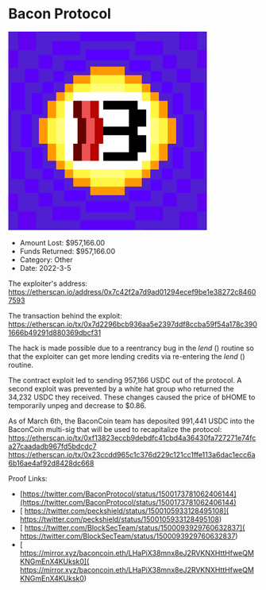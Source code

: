 # Bacon Protocol
![Bacon Protocol](/rektimages/Bacon-Protocol.png)
- Amount Lost: $957,166.00
- Funds Returned: $957,166.00
- Category: Other
- Date: 2022-3-5

The exploiter's address:  
https://etherscan.io/address/0x7c42f2a7d9ad01294ecef9be1e38272c84607593  
  
The transaction behind the exploit:  
https://etherscan.io/tx/0x7d2296bcb936aa5e2397ddf8ccba59f54a178c3901666b49291d880369dbcf31  
  
The hack is made possible due to a reentrancy bug in the _lend_ () routine so that the exploiter can get more lending credits via re-entering the _lend_ () routine.  
  
The contract exploit led to sending 957,166 USDC out of the protocol. A second exploit was prevented by a white hat group who returned the 34,232 USDC they received. These changes caused the price of bHOME to temporarily unpeg and decrease to $0.86.  
  
As of March 6th, the BaconCoin team has deposited 991,441 USDC into the BaconCoin multi-sig that will be used to recapitalize the protocol:  
https://etherscan.io/tx/0xf13823eccb9debdfc41cbd4a36430fa727271e74fca27caadadb967fd5bdcdc7  
https://etherscan.io/tx/0x23ccdd965c1c376d229c121cc1ffe113a6dac1ecc6a6b16ae4af92d8428dc668


Proof Links:
- [https://twitter.com/BaconProtocol/status/1500173781062406144](https://twitter.com/BaconProtocol/status/1500173781062406144)
- [ https://twitter.com/peckshield/status/1500105933128495108]( https://twitter.com/peckshield/status/1500105933128495108)
- [ https://twitter.com/BlockSecTeam/status/1500093929760632837]( https://twitter.com/BlockSecTeam/status/1500093929760632837)
- [ https://mirror.xyz/baconcoin.eth/LHaPiX38mnx8eJ2RVKNXHttHfweQMKNGmEnX4KUksk0]( https://mirror.xyz/baconcoin.eth/LHaPiX38mnx8eJ2RVKNXHttHfweQMKNGmEnX4KUksk0)


